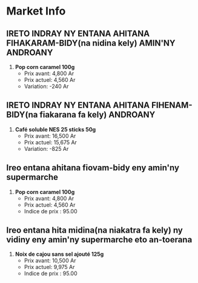 # Market Info

## IRETO INDRAY NY ENTANA AHITANA FIHAKARAM-BIDY(na nidina kely) AMIN'NY ANDROANY

1. **Pop corn caramel 100g**
   - Prix avant: 4,800 Ar
   - Prix actuel: 4,560 Ar
   - Variation: -240 Ar

## IRETO INDRAY NY ENTANA AHITANA FIHENAM-BIDY(na fiakarana fa kely) ANDROANY

1. **Café soluble NES 25 sticks 50g**
   - Prix avant: 16,500 Ar
   - Prix actuel: 15,675 Ar
   - Variation: -825 Ar

## Ireo entana ahitana fiovam-bidy eny amin'ny supermarche

1. **Pop corn caramel 100g**
   - Prix avant: 4,800 Ar
   - Prix actuel: 4,560 Ar
   - Indice de prix : 95.00

## Ireo entana hita midina(na niakatra fa kely) ny vidiny eny amin'ny supermarche eto an-toerana

1. **Noix de cajou sans sel ajouté 125g**
   - Prix avant: 10,500 Ar
   - Prix actuel: 9,975 Ar
   - Indice de prix : 95.00

